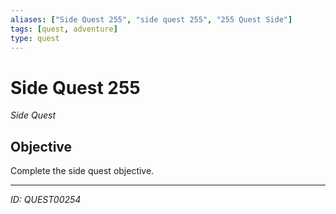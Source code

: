 ```yaml
---
aliases: ["Side Quest 255", "side quest 255", "255 Quest Side"]
tags: [quest, adventure]
type: quest
---
```


# Side Quest 255

*Side Quest*

## Objective
Complete the side quest objective.

---
*ID: QUEST00254*